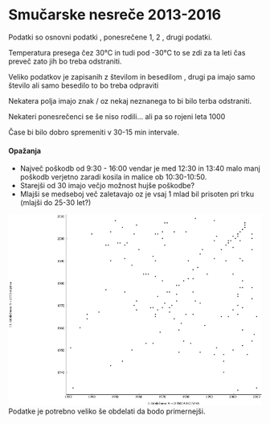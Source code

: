 # Smučarske nesreče 2013-2016
<div>
Podatki so osnovni podatki , ponesrečene 1, 2 , drugi podatki.
</div>
<p>Temperatura presega čez 30°C in tudi pod -30°C to se zdi za ta leti čas preveč zato jih bo treba odstraniti.</p>
<p>Veliko podatkov je zapisanih z številom in besedilom , drugi pa imajo samo število ali samo besedilo to bo treba odpraviti</p>
<p>Nekatera polja imajo znak / oz nekaj neznanega to bi bilo terba odstraniti.</p>
<p>Nekateri ponesrečenci se še niso rodili... ali pa so rojeni leta 1000</p>
<p>Čase bi bilo dobro spremeniti v 30-15 min intervale.
</p>

#### Opažanja
<div>
<ul>
  <li>Največ poškodb od 9:30 - 16:00 vendar je med 12:30 in 13:40 malo manj poškodb verjetno zaradi kosila in malice ob 10:30-10:50.</li>
  <li>Starejši od 30 imajo večjo možnost hujše poškodbe?</li>
  <li>Mlajši se medseboj več zaletavajo oz je vsaj 1 mlad bil prisoten pri trku (mlajši do 25-30 let?)</li>
</ul>
</div>

<img src="slike/people.png" style="width:500;height:400;">
Podatke je potrebno veliko še obdelati da bodo primernejši.


